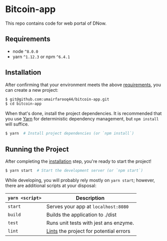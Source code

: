 # Bitcoin-app
This repo contains code for web portal of DNow.


## Requirements
* node `^8.0.0`
* yarn `^1.12.3` or npm `^6.4.1`

## Installation

After confirming that your environment meets the above [requirements](#requirements), you can create a new project:

```bash
$ git@github.com:umairfarooq44/bitcoin-app.git
$ cd bitcoin-app
```

When that's done, install the project dependencies. It is recommended that you use [Yarn](https://yarnpkg.com/) for deterministic dependency management, but `npm install` will suffice.

```bash
$ yarn  # Install project dependencies (or `npm install`)
```

## Running the Project

After completing the [installation](#installation) step, you're ready to start the project!

```bash
$ yarn start  # Start the development server (or `npm start`)
```

While developing, you will probably rely mostly on `yarn start`; however, there are additional scripts at your disposal:

|`yarn <script>`    |Description|
|-------------------|-----------|
|`start`            |Serves your app at `localhost:8080`|
|`build`            |Builds the application to ./dist|
|`test`             |Runs unit tests with jest ans enzyme.|
|`lint`             |[Lints](http://stackoverflow.com/questions/8503559/what-is-linting) the project for potential errors|